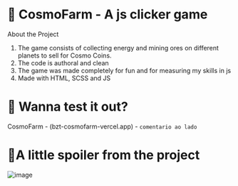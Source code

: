 #
# 🔨 CosmoFarm - A js clicker game
About the Project
1. The game consists of collecting energy and mining ores on different planets to sell for Cosmo Coins.
2. The code is authoral and clean
3. The game was made completely for fun and for measuring my skills in js 
4. Made with HTML, SCSS and JS

# 📑 Wanna test it out?

CosmoFarm - (bzt-cosmofarm-vercel.app) - `comentario ao lado`

# 👀A little spoiler from the project

![image](https://github.com/ySunsh/CosmoFarm-JSgame/assets/124489579/304bd9ff-39ee-4546-be47-33004c7185f5)
